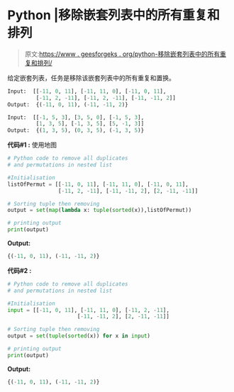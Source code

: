# Python |移除嵌套列表中的所有重复和排列

> 原文:[https://www . geesforgeks . org/python-移除嵌套列表中的所有重复和排列/](https://www.geeksforgeeks.org/python-remove-all-duplicates-and-permutations-in-nested-list/)

给定嵌套列表，任务是移除该嵌套列表中的所有重复和置换。

```py
Input:  [[-11, 0, 11], [-11, 11, 0], [-11, 0, 11], 
         [-11, 2, -11], [-11, 2, -11], [-11, -11, 2]]
Output:  {(-11, 0, 11), (-11, -11, 2)}

Input:  [[-1, 5, 3], [3, 5, 0], [-1, 5, 3], 
         [1, 3, 5], [-1, 3, 5], [5, -1, 3]]
Output:  {(1, 3, 5), (0, 3, 5), (-1, 3, 5)}
```

**代码#1 :** 使用地图

```py
# Python code to remove all duplicates
# and permutations in nested list

#Initialisation
listOfPermut = [[-11, 0, 11], [-11, 11, 0], [-11, 0, 11], 
                [-11, 2, -11], [-11, -11, 2], [2, -11, -11]]

# Sorting tuple then removing
output = set(map(lambda x: tuple(sorted(x)),listOfPermut))

# printing output
print(output)
```

**Output:**

```py
{(-11, 0, 11), (-11, -11, 2)}

```

**代码#2 :**

```py
# Python code to remove all duplicates
# and permutations in nested list

#Initialisation
input = [[-11, 0, 11], [-11, 11, 0], [-11, 2, -11],
                      [-11, -11, 2], [2, -11, -11]]

# Sorting tuple then removing
output = set(tuple(sorted(x)) for x in input)

# printing output
print(output)
```

**Output:**

```py
{(-11, 0, 11), (-11, -11, 2)}

```